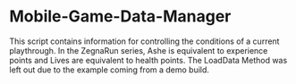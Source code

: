 # Mobile-Game-Data-Manager
This script contains information for controlling the conditions of a current playthrough.
In the ZegnaRun series, Ashe is equivalent to experience points and Lives are equivalent to health points.
The LoadData Method was left out due to the example coming from a demo build.
